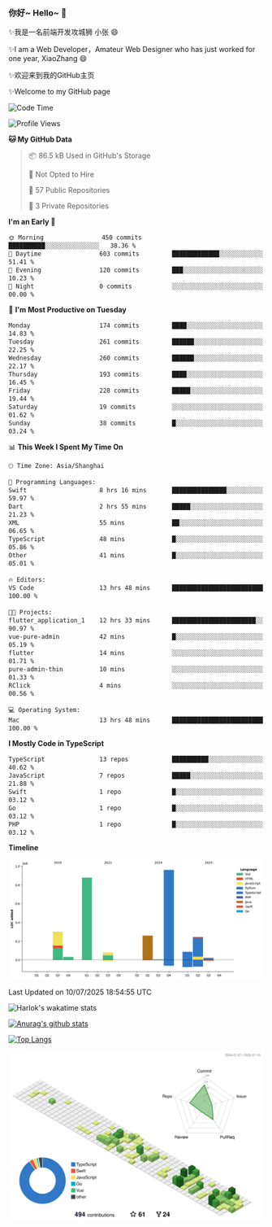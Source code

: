 ### 你好~ Hello~ 👋

✨我是一名前端开发攻城狮 小张 😄

✨I am a Web Developer，Amateur Web Designer who has just worked for one year, XiaoZhang 😄

✨欢迎来到我的GitHub主页

✨Welcome to my GitHub page
<!--
**7148505/7148505** is a ✨ _special_ ✨ repository because its `README.md` (this file) appears on your GitHub profile.

Here are some ideas to get you started:

- 🔭 I’m currently working on ...
- 🌱 I’m currently learning ...
- 👯 I’m looking to collaborate on ...
- 🤔 I’m looking for help with ...
- 💬 Ask me about ...
- 📫 How to reach me: ...
- 😄 Pronouns: ...
- ⚡ Fun fact: ...
-->

<!--START_SECTION:waka-->
![Code Time](http://img.shields.io/badge/Code%20Time-2%2C763%20hrs%203%20mins-blue)

![Profile Views](http://img.shields.io/badge/Profile%20Views-1-blue)

**🐱 My GitHub Data** 

> 📦 86.5 kB Used in GitHub's Storage 
 > 
> 🚫 Not Opted to Hire
 > 
> 📜 57 Public Repositories 
 > 
> 🔑 3 Private Repositories 
 > 
**I'm an Early 🐤** 

```text
🌞 Morning                450 commits         ██████████░░░░░░░░░░░░░░░   38.36 % 
🌆 Daytime                603 commits         █████████████░░░░░░░░░░░░   51.41 % 
🌃 Evening                120 commits         ███░░░░░░░░░░░░░░░░░░░░░░   10.23 % 
🌙 Night                  0 commits           ░░░░░░░░░░░░░░░░░░░░░░░░░   00.00 % 
```
📅 **I'm Most Productive on Tuesday** 

```text
Monday                   174 commits         ████░░░░░░░░░░░░░░░░░░░░░   14.83 % 
Tuesday                  261 commits         ██████░░░░░░░░░░░░░░░░░░░   22.25 % 
Wednesday                260 commits         ██████░░░░░░░░░░░░░░░░░░░   22.17 % 
Thursday                 193 commits         ████░░░░░░░░░░░░░░░░░░░░░   16.45 % 
Friday                   228 commits         █████░░░░░░░░░░░░░░░░░░░░   19.44 % 
Saturday                 19 commits          ░░░░░░░░░░░░░░░░░░░░░░░░░   01.62 % 
Sunday                   38 commits          █░░░░░░░░░░░░░░░░░░░░░░░░   03.24 % 
```


📊 **This Week I Spent My Time On** 

```text
🕑︎ Time Zone: Asia/Shanghai

💬 Programming Languages: 
Swift                    8 hrs 16 mins       ███████████████░░░░░░░░░░   59.97 % 
Dart                     2 hrs 55 mins       █████░░░░░░░░░░░░░░░░░░░░   21.23 % 
XML                      55 mins             ██░░░░░░░░░░░░░░░░░░░░░░░   06.65 % 
TypeScript               48 mins             █░░░░░░░░░░░░░░░░░░░░░░░░   05.86 % 
Other                    41 mins             █░░░░░░░░░░░░░░░░░░░░░░░░   05.01 % 

🔥 Editors: 
VS Code                  13 hrs 48 mins      █████████████████████████   100.00 % 

🐱‍💻 Projects: 
flutter_application_1    12 hrs 33 mins      ███████████████████████░░   90.97 % 
vue-pure-admin           42 mins             █░░░░░░░░░░░░░░░░░░░░░░░░   05.19 % 
flutter                  14 mins             ░░░░░░░░░░░░░░░░░░░░░░░░░   01.71 % 
pure-admin-thin          10 mins             ░░░░░░░░░░░░░░░░░░░░░░░░░   01.33 % 
RClick                   4 mins              ░░░░░░░░░░░░░░░░░░░░░░░░░   00.56 % 

💻 Operating System: 
Mac                      13 hrs 48 mins      █████████████████████████   100.00 % 
```

**I Mostly Code in TypeScript** 

```text
TypeScript               13 repos            ██████████░░░░░░░░░░░░░░░   40.62 % 
JavaScript               7 repos             █████░░░░░░░░░░░░░░░░░░░░   21.88 % 
Swift                    1 repo              █░░░░░░░░░░░░░░░░░░░░░░░░   03.12 % 
Go                       1 repo              █░░░░░░░░░░░░░░░░░░░░░░░░   03.12 % 
PHP                      1 repo              █░░░░░░░░░░░░░░░░░░░░░░░░   03.12 % 
```



**Timeline**

![Lines of Code chart](https://raw.githubusercontent.com/littleCareless/littleCareless/master/assets/bar_graph.png)


 Last Updated on 10/07/2025 18:54:55 UTC
<!--END_SECTION:waka-->
![Harlok's wakatime stats](https://github-readme-stats.vercel.app/api/wakatime?username=littleCareless)

[![Anurag's github stats](https://github-readme-stats.vercel.app/api?username=littleCareless)](https://github.com/anuraghazra/github-readme-stats)

[![Top Langs](https://github-readme-stats.vercel.app/api/top-langs/?username=littleCareless&layout=compact)](https://github.com/anuraghazra/github-readme-stats)

![](./profile-3d-contrib/profile-green-animate.svg)
